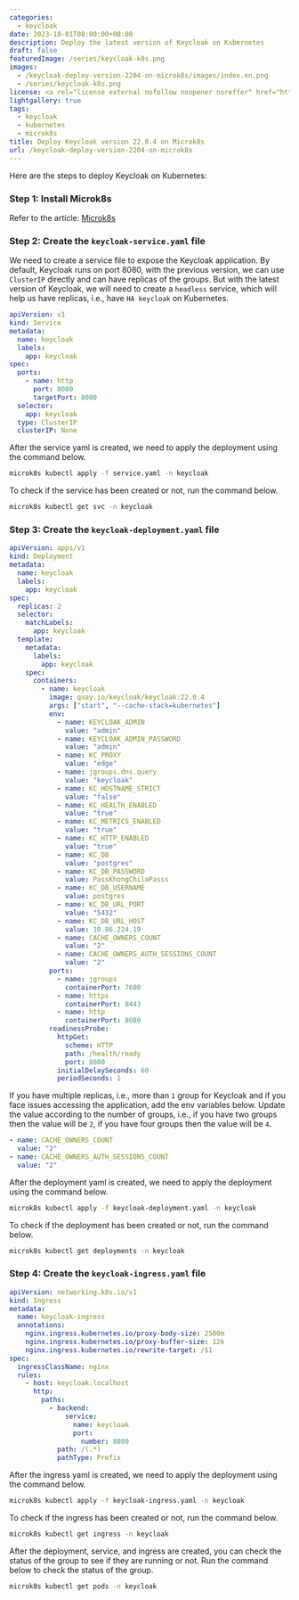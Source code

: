 ```yaml
---
categories:
  - keycloak
date: 2023-10-01T08:00:00+08:00
description: Deploy the latest version of Keycloak on Kubernetes
draft: false
featuredImage: /series/keycloak-k8s.png
images:
  - /keycloak-deploy-version-2204-on-microk8s/images/index.en.png
  - /series/keycloak-k8s.png
license: <a rel="license external nofollow noopener noreffer" href="https://creativecommons.org/licenses/by-nc/4.0/" target="_blank">CC BY-NC 4.0</a>
lightgallery: true
tags:
  - keycloak
  - kubernetes
  - microk8s
title: Deploy Keycloak version 22.0.4 on Microk8s
url: /keycloak-deploy-version-2204-on-microk8s
---
```


Here are the steps to deploy Keycloak on Kubernetes:

### Step 1: Install Microk8s

Refer to the article: [Microk8s](//courses/microk8s)

### Step 2: Create the `keycloak-service.yaml` file

We need to create a service file to expose the Keycloak application. By default, Keycloak runs on port 8080, with the previous version, we can use `ClusterIP` directly and can have replicas of the groups. But with the latest version of Keycloak, we will need to create a `headless` service, which will help us have replicas, i.e., have `HA keycloak` on Kubernetes.

```yaml
apiVersion: v1
kind: Service
metadata:
  name: keycloak
  labels:
    app: keycloak
spec:
  ports:
    - name: http
      port: 8080
      targetPort: 8080
  selector:
    app: keycloak
  type: ClusterIP
  clusterIP: None
```

After the service yaml is created, we need to apply the deployment using the command below.

```bash
microk8s kubectl apply -f service.yaml -n keycloak
```

To check if the service has been created or not, run the command below.

```bash
microk8s kubectl get svc -n keycloak
```

### Step 3: Create the `keycloak-deployment.yaml` file

```yaml
apiVersion: apps/v1
kind: Deployment
metadata:
  name: keycloak
  labels:
    app: keycloak
spec:
  replicas: 2
  selector:
    matchLabels:
      app: keycloak
  template:
    metadata:
      labels:
        app: keycloak
    spec:
      containers:
        - name: keycloak
          image: quay.io/keycloak/keycloak:22.0.4
          args: ["start", "--cache-stack=kubernetes"]
          env:
            - name: KEYCLOAK_ADMIN
              value: "admin"
            - name: KEYCLOAK_ADMIN_PASSWORD
              value: "admin"
            - name: KC_PROXY
              value: "edge"
            - name: jgroups.dns.query
              value: "keycloak"
            - name: KC_HOSTNAME_STRICT
              value: "false"
            - name: KC_HEALTH_ENABLED
              value: "true"
            - name: KC_METRICS_ENABLED
              value: "true"
            - name: KC_HTTP_ENABLED
              value: "true"
            - name: KC_DB
              value: "postgres"
            - name: KC_DB_PASSWORD
              value: PassKhongChilaPasss
            - name: KC_DB_USERNAME
              value: postgres
            - name: KC_DB_URL_PORT
              value: "5432"
            - name: KC_DB_URL_HOST
              value: 10.86.224.19
            - name: CACHE_OWNERS_COUNT
              value: "2"
            - name: CACHE_OWNERS_AUTH_SESSIONS_COUNT
              value: "2"
          ports:
            - name: jgroups
              containerPort: 7600
            - name: https
              containerPort: 8443
            - name: http
              containerPort: 8080
          readinessProbe:
            httpGet:
              scheme: HTTP
              path: /health/ready
              port: 8080
            initialDelaySeconds: 60
            periodSeconds: 1
```

If you have multiple replicas, i.e., more than `1` group for Keycloak and if you face issues accessing the application, add the env variables below. Update the value according to the number of groups, i.e., if you have two groups then the value will be `2`, if you have four groups then the value will be `4`.

```yaml
- name: CACHE_OWNERS_COUNT
  value: "2"
- name: CACHE_OWNERS_AUTH_SESSIONS_COUNT
  value: "2"
```

After the deployment yaml is created, we need to apply the deployment using the command below.

```bash
microk8s kubectl apply -f keycloak-deployment.yaml -n keycloak
```

To check if the deployment has been created or not, run the command below.

```bash
microk8s kubectl get deployments -n keycloak
```

### Step 4: Create the `keycloak-ingress.yaml` file

```yaml
apiVersion: networking.k8s.io/v1
kind: Ingress
metadata:
  name: keycloak-ingress
  annotations:
    nginx.ingress.kubernetes.io/proxy-body-size: 2500m
    nginx.ingress.kubernetes.io/proxy-buffer-size: 12k
    nginx.ingress.kubernetes.io/rewrite-target: /$1
spec:
  ingressClassName: nginx
  rules:
    - host: keycloak.localhost
      http:
        paths:
          - backend:
              service:
                name: keycloak
                port:
                  number: 8080
            path: /(.*)
            pathType: Prefix
```

After the ingress yaml is created, we need to apply the deployment using the command below.

```bash
microk8s kubectl apply -f keycloak-ingress.yaml -n keycloak
```

To check if the ingress has been created or not, run the command below.

```bash
microk8s kubectl get ingress -n keycloak
```

After the deployment, service, and ingress are created, you can check the status of the group to see if they are running or not. Run the command below to check the status of the group.

```bash
microk8s kubectl get pods -n keycloak
```
